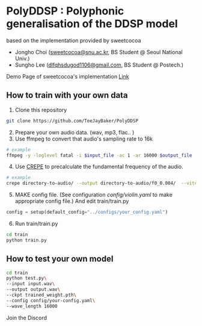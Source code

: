 # PolyDDSP : Polyphonic generalisation of the DDSP model

based on the implementation provided by sweetcocoa
- Jongho Choi (sweetcocoa@snu.ac.kr, BS Student @ Seoul National Univ.)
- Sungho Lee (dlfqhsdugod1106@gmail.com, BS Student @ Postech.)

Demo Page of sweetcocoa's implementation [Link](https://sweetcocoa.github.io/ddsp-pytorch-samples/)

## How to train with your own data

1. Clone this repository

```bash
git clone https://github.com/TeeJayBaker/PolyDDSP
```

2. Prepare your own audio data. (wav, mp3, flac.. )
3. Use ffmpeg to convert that audio's sampling rate to 16k

```bash
# example
ffmpeg -y -loglevel fatal -i $input_file -ac 1 -ar 16000 $output_file
```
4. Use [CREPE](https://github.com/marl/crepe) to precalculate the fundamental frequency of the audio.

```bash
# example
crepe directory-to-audio/ --output directory-to-audio/f0_0.004/  --viterbi --step-size 4
```

5. MAKE config file. (See configuration *config/violin.yaml* to make appropriate config file.) And edit train/train.py

```python
config = setup(default_config="../configs/your_config.yaml")
```
6. Run train/train.py

```bash
cd train
python train.py
```

## How to test your own model ##

```bash
cd train
python test.py\ 
--input input.wav\
--output output.wav\
--ckpt trained_weight.pth\
--config config/your-config.yaml\
--wave_length 16000
```

Join the Discord
